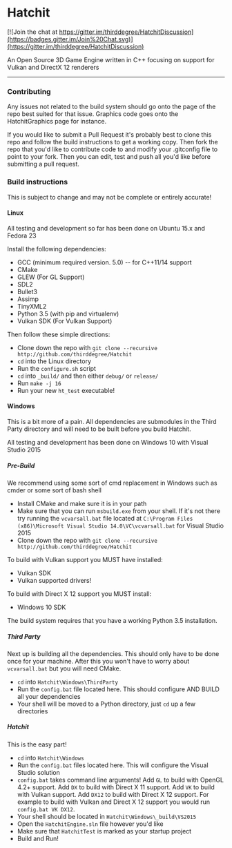 # Hatchit

[![Join the chat at https://gitter.im/thirddegree/HatchitDiscussion](https://badges.gitter.im/Join%20Chat.svg)](https://gitter.im/thirddegree/HatchitDiscussion)

An Open Source 3D Game Engine written in C++ focusing on support for Vulkan and DirectX 12 renderers

---

### Contributing

Any issues not related to the build system should go onto the page of the repo best suited for that issue. Graphics code goes onto the HatchitGraphics page for instance.

If you would like to submit a Pull Request it's probably best to clone this repo and follow the build instructions to get a working copy. Then fork the repo that you'd like to contribute code to and modify your .gitconfig file to point to your fork. Then you can edit, test and push all you'd like before submitting a pull request.

### Build instructions

This is subject to change and may not be complete or entirely accurate!

#### Linux

All testing and development so far has been done on Ubuntu 15.x and Fedora 23

Install the following dependencies:
* GCC (minimum required version. 5.0) -- for C++11/14 support
* CMake
* GLEW 		(For GL Support)
* SDL2
* Bullet3
* Assimp
* TinyXML2
* Python 3.5 (with pip and virtualenv)
* Vulkan SDK 	(For Vulkan Support)

Then follow these simple directions:
* Clone down the repo with `git clone --recursive http://github.com/thirddegree/Hatchit`
* `cd` into the Linux directory
* Run the `configure.sh` script
* `cd` into `_build/` and then either `debug/` or `release/`
* Run `make -j 16`
* Run your new `ht_test` executable!

#### Windows

This is a bit more of a pain. All dependencies are submodules in the Third Party
directory and will need to be built before you build Hatchit.

All testing and development has been done on Windows 10 with Visual Studio 2015

##### Pre-Build
We recommend using some sort of cmd replacement in Windows such as cmder or some sort of bash shell
* Install CMake and make sure it is in your path
* Make sure that you can run `msbuild.exe` from your shell. If it's not there try running the `vcvarsall.bat` file located at `C:\Program Files (x86)\Microsoft Visual Studio 14.0\VC\vcvarsall.bat` for Visual Studio 2015
* Clone down the repo with `git clone --recursive http://github.com/thirddegree/Hatchit`

To build with Vulkan support you MUST have installed:
* Vulkan SDK
* Vulkan supported drivers!

To build with Direct X 12 support you MUST install:
* Windows 10 SDK

The build system requires that you have a working Python 3.5 installation.

##### Third Party
Next up is building all the dependencies. This should only have to be done once for your machine. After this you won't have to worry about `vcvarsall.bat` but you will need CMake.

* `cd` into `Hatchit\Windows\ThirdParty`
* Run the `config.bat` file located here. This should configure AND BUILD all your dependencies
* Your shell will be moved to a Python directory, just `cd` up a few directories

##### Hatchit
This is the easy part!

* `cd` into `Hatchit\Windows`
* Run the `config.bat` files located here. This will configure the Visual Studio solution
* `config.bat` takes command line arguments! Add `GL` to build with OpenGL 4.2+ support. Add `DX` to build with Direct X 11 support. Add `VK` to build with Vulkan support. Add `DX12` to build with Direct X 12 support. For example to build with Vulkan and Direct X 12 support you would run `config.bat VK DX12`.
* Your shell should be located in `Hatchit\Windows\_build\VS2015`
* Open the `HatchitEngine.sln` file however you'd like
* Make sure that `HatchitTest` is marked as your startup project
* Build and Run!
